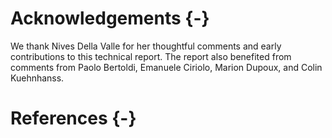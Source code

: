 


# Acknowledgements {-}

We thank Nives Della Valle for her thoughtful comments and early contributions to this technical report. The report also benefited from comments from Paolo Bertoldi, Emanuele Ciriolo,  Marion Dupoux, and Colin Kuehnhanss.

# References {-}